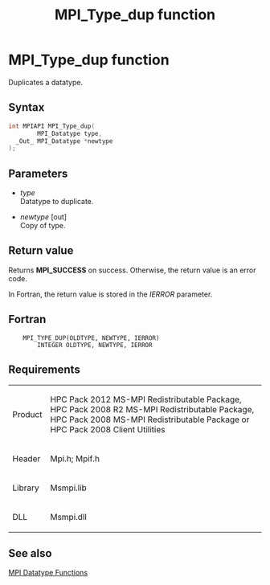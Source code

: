 ﻿---
title: MPI_Type_dup function
TOCTitle: MPI_Type_dup function
ms:assetid: 2e3f1d0b-5b14-4d14-b81d-c35a2793b7ea
ms:mtpsurl: https://msdn.microsoft.com/en-us/library/Dn520564(v=VS.85)
ms:contentKeyID: 59361035
ms.date: 03/28/2018
mtps_version: v=VS.85
f1_keywords:
- MPI_TYPE_DUP
- mpif/MPI_Type_dup
- mpi/MPI_TYPE_DUP
dev_langs:
- C++
- C
---

# MPI\_Type\_dup function

Duplicates a datatype.

## Syntax

``` c++
int MPIAPI MPI_Type_dup(
        MPI_Datatype type,
  _Out_ MPI_Datatype *newtype
);
```

## Parameters

  - *type*  
    Datatype to duplicate.

  - *newtype* \[out\]  
    Copy of type.

## Return value

Returns **MPI\_SUCCESS** on success. Otherwise, the return value is an error code.

In Fortran, the return value is stored in the *IERROR* parameter.

## Fortran

``` FORTRAN
    MPI_TYPE_DUP(OLDTYPE, NEWTYPE, IERROR)
        INTEGER OLDTYPE, NEWTYPE, IERROR
```

## Requirements

<table>
<colgroup>
<col/>
<col/>
</colgroup>
<tbody>
<tr class="odd">
<td><p>Product</p></td>
<td><p>HPC Pack 2012 MS-MPI Redistributable Package, HPC Pack 2008 R2 MS-MPI Redistributable Package, HPC Pack 2008 MS-MPI Redistributable Package or HPC Pack 2008 Client Utilities</p></td>
</tr>
<tr class="even">
<td><p>Header</p></td>
<td>Mpi.h;
Mpif.h</td>
</tr>
<tr class="odd">
<td><p>Library</p></td>
<td>Msmpi.lib</td>
</tr>
<tr class="even">
<td><p>DLL</p></td>
<td>Msmpi.dll</td>
</tr>
</tbody>
</table>


## See also

[MPI Datatype Functions](mpi-datatype-functions.md)

